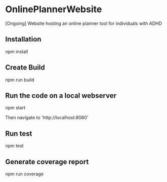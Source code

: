 # OnlinePlannerWebsite
[Ongoing] Website hosting an online planner tool for individuals with ADHD

## Installation
  npm install
  
## Create Build
  npm run build
  
## Run the code on a local webserver
  npm start
  
Then navigate to 'http://localhost:8080'

## Run test
  npm test
  
## Generate coverage report
  npm run coverage
